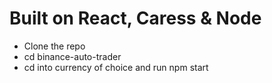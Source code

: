# Built on React, Caress & Node

- Clone the repo
- cd binance-auto-trader
- cd into currency of choice and run npm start
